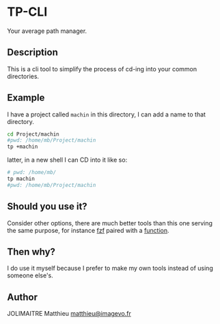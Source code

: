 # TP-CLI

Your average path manager.

## Description

This is a cli tool to simplify the process of cd-ing into your common directories.

## Example

I have a project called `machin` in this directory, I can add a name to that directory.
```sh
cd Project/machin
#pwd: /home/mb/Project/machin
tp +machin
```
latter, in a new shell I can CD into it like so:
```sh
# pwd: /home/mb/
tp machin
#pwd: /home/mb/Project/machin
```

## Should you use it?

Consider other options, there are much better tools than this one serving the same purpose, for instance [fzf](https://github.com/junegunn/fzf) paired with a [function](https://gist.github.com/NileDaley/303090d4e8ee625807ee9f0ee1b8ef53).

## Then why?

I do use it myself because I prefer to make my own tools instead of using someone else's.

## Author

JOLIMAITRE Matthieu <matthieu@imagevo.fr>
